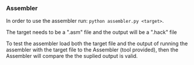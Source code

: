 ### Assembler

In order to use the assembler run:
`python assembler.py <target>`.

The target needs to be a ".asm" file and the output will be a ".hack" file

To test the assembler load both the target file and the output of running the
assembler with the target file to the Assembler (tool provided), then the
Assembler will compare the the suplied output is valid.
